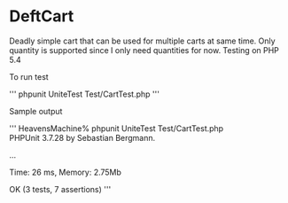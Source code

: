 DeftCart
========

Deadly simple cart that can be used for multiple carts at same time. Only quantity is supported since I only need quantities for now.
Testing on PHP 5.4 



To run test

'''
phpunit UniteTest Test/CartTest.php
'''

Sample output

'''
HeavensMachine% phpunit UniteTest Test/CartTest.php                   
PHPUnit 3.7.28 by Sebastian Bergmann.

...

Time: 26 ms, Memory: 2.75Mb

OK (3 tests, 7 assertions)
'''
